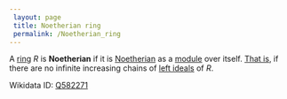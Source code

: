 ```yaml
---
 layout: page
 title: Noetherian ring
 permalink: /Noetherian_ring
---
```

A [ring](https://defsmath.github.io/DefsMath/ring) $R$ is **Noetherian** if it is [Noetherian](https://defsmath.github.io/DefsMath/Noetherian_module) as a [module](https://defsmath.github.io/DefsMath/module_over_a_ring) over itself. [That is](https://defsmath.github.io/DefsMath/submodules_of_a_ring_are_ideals), if there are no infinite increasing chains of [left ideals](https://defsmath.github.io/DefsMath/left_ring_ideal) of $R$.

Wikidata ID: [Q582271](https://www.wikidata.org/wiki/Q582271)